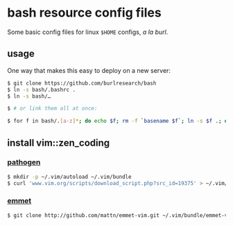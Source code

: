 bash resource config files
===

Some basic config files for linux `$HOME` configs, _a la burl_.

## usage

One way that makes this easy to deploy on a new server:

```bash
$ git clone https://github.com/burlresearch/bash
$ ln -s bash/.bashrc .
$ ln -s bash/…

$ # or link them all at once:

$ for f in bash/.[a-z]*; do echo $f; rm -f `basename $f`; ln -s $f .; done
```

## install vim::zen\_coding

### [pathogen](http://www.vim.org/scripts/script.php?script_id=2332)

```bash
$ mkdir -p ~/.vim/autoload ~/.vim/bundle
$ curl 'www.vim.org/scripts/download_script.php?src_id=19375' > ~/.vim/autoload/pathogen.vim
```

### [emmet](http://emmet.io/)

```bash
$ git clone http://github.com/mattn/emmet-vim.git ~/.vim/bundle/emmet-vim
```

